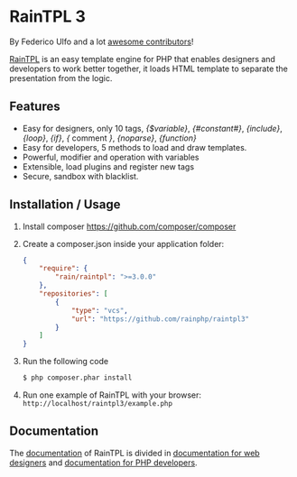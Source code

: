 RainTPL 3
=========

By Federico Ulfo and a lot [awesome contributors](https://github.com/rainphp/raintpl3/network)!

[RainTPL](http://raintpl.com) is an easy template engine for PHP that enables designers and developers to work better together, it loads HTML template to separate the presentation from the logic.

Features
--------
* Easy for designers, only 10 tags, *{$variable}*, *{#constant#}*, *{include}*, *{loop}*, *{if}*, *{* comment *}*, *{noparse}*, *{function}*
* Easy for developers, 5 methods to load and draw templates.
* Powerful, modifier and operation with variables
* Extensible, load plugins and register new tags
* Secure, sandbox with blacklist.


Installation / Usage
--------------------

1. Install composer https://github.com/composer/composer
2. Create a composer.json inside your application folder:

    ``` json
    {
        "require": {
            "rain/raintpl": ">=3.0.0"
        },
        "repositories": [
            {
                "type": "vcs",
                "url": "https://github.com/rainphp/raintpl3"
            }
        ]
    }
    ```
3. Run the following code

    ``` sh
    $ php composer.phar install
    ```

4. Run one example of RainTPL with your browser: ```http://localhost/raintpl3/example.php```

Documentation
-------------
The [documentation](http://www.raintpl.com/Documentation/) of RainTPL is divided in [documentation for web designers](http://www.raintpl.com/Documentation/Documentation-for-web-designers/) and [documentation for PHP developers](http://www.raintpl.com/Documentation/Documentation-for-PHP-developers/).
